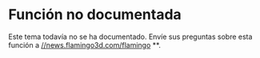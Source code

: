 ---
---


# Función no documentada
Este tema todavía no se ha documentado.
Envíe sus preguntas sobre esta función a [//news.flamingo3d.com/flamingo](flamingo) **.
